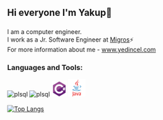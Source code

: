 ## Hi everyone I'm Yakup👋
###
I am a computer engineer.<br>
I work as a Jr. Software Engineer at <a href="https://www.migros.com.tr">Migros<a>⚡<br>
For more information about me - www.yedincel.com
### Languages and Tools:
<a><img src="https://www.oracle.com/a/ocom/img/pl-sql.svg" alt="plsql" width="45" height="45" style="max-width: 100%;">
<img src="https://hub.meltano.com/assets/logos/extractors/mssql.png" alt="plsql" width="40" height="40" style="max-width: 100%;">
<img src="https://raw.githubusercontent.com/devicons/devicon/master/icons/csharp/csharp-original.svg" alt="csharp" width="35" height="35" style="max-width: 100%;"> 
<img src="https://raw.githubusercontent.com/devicons/devicon/master/icons/java/java-original-wordmark.svg" alt="java" width="40" height="40" style="max-width: 100%;">
</a>
<br><br>
[![Top Langs](https://github-readme-stats.vercel.app/api/top-langs/?username=yedincel&layout=compact&theme=tokyonight)](https://github.com/anuraghazra/github-readme-stats)
